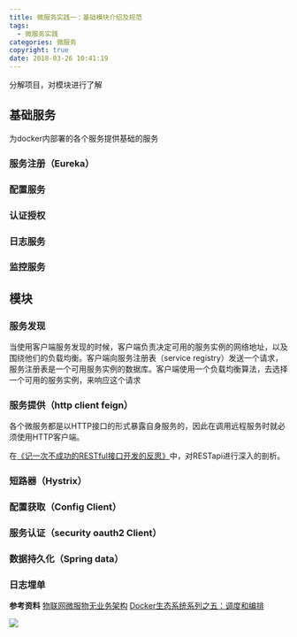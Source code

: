 ```yaml
---
title: 微服务实践一：基础模块介绍及规范
tags:
  - 微服务实践
categories: 微服务
copyright: true
date: 2018-03-26 10:41:19
---
```

分解项目，对模块进行了解
<!--more-->

## 基础服务
为docker内部署的各个服务提供基础的服务
### 服务注册（Eureka）


### 配置服务
### 认证授权
### 日志服务
### 监控服务

## 模块
### 服务发现
当使用客户端服务发现的时候，客户端负责决定可用的服务实例的网络地址，以及围绕他们的负载均衡。客户端向服务注册表（service registry）发送一个请求，服务注册表是一个可用服务实例的数据库。客户端使用一个负载均衡算法，去选择一个可用的服务实例，来响应这个请求

### 服务提供（http client feign）
各个微服务都是以HTTP接口的形式暴露自身服务的，因此在调用远程服务时就必须使用HTTP客户端。

在[《记一次不成功的RESTful接口开发的反思》](https://zhyjor.github.io/2018/02/26/%E8%AE%B0%E4%B8%80%E6%AC%A1RESTful%E6%8E%A5%E5%8F%A3%E5%BC%80%E5%8F%91%E7%9A%84%E5%8F%8D%E6%80%9D/)中，对RESTapi进行深入的剖析。
### 短路器（Hystrix）

### 配置获取（Config Client）

### 服务认证（security oauth2 Client）


### 数据持久化（Spring data）

### 日志埋单




**参考资料**
[物联网微服物无业务架构](https://www.processon.com/diagraming/5aa77297e4b07e1d553a9636;jsessionid=D69537CF0EDDDCB5D6D7003D611C7B58.jvm1)
[Docker生态系统系列之五：调度和编排](http://dockone.io/article/390)

![](http://oankigr4l.bkt.clouddn.com/wexin.png)